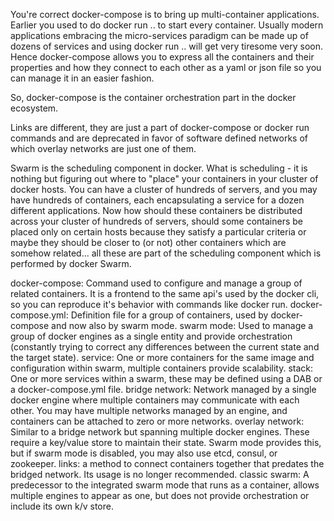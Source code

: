 You're correct docker-compose is to bring up multi-container applications. Earlier you used to do docker run .. to start every container. Usually modern applications embracing the micro-services paradigm can be made up of dozens of services and using docker run .. will get very tiresome very soon. Hence docker-compose allows you to express all the containers and their properties and how they connect to each other as a yaml or json file so you can manage it in an easier fashion.

So, docker-compose is the container orchestration part in the docker ecosystem.

Links are different, they are just a part of docker-compose or docker run commands and are deprecated in favor of software defined networks of which overlay networks are just one of them.

Swarm is the scheduling component in docker. What is scheduling - it is nothing but figuring out where to "place" your containers in your cluster of docker hosts. You can have a cluster of hundreds of servers, and you may have hundreds of containers, each encapsulating a service for a dozen different applications. Now how should these containers be distributed across your cluster of hundreds of servers, should some containers be placed only on certain hosts because they satisfy a particular criteria or maybe they should be closer to (or not) other containers which are somehow related... all these are part of the scheduling component which is performed by docker Swarm.



docker-compose: Command used to configure and manage a group of related containers. It is a frontend to the same api's used by the docker cli, so you can reproduce it's behavior with commands like docker run.
docker-compose.yml: Definition file for a group of containers, used by docker-compose and now also by swarm mode.
swarm mode: Used to manage a group of docker engines as a single entity and provide orchestration (constantly trying to correct any differences between the current state and the target state).
service: One or more containers for the same image and configuration within swarm, multiple containers provide scalability.
stack: One or more services within a swarm, these may be defined using a DAB or a docker-compose.yml file.
bridge network: Network managed by a single docker engine where multiple containers may communicate with each other. You may have multiple networks managed by an engine, and containers can be attached to zero or more networks.
overlay network: Similar to a bridge network but spanning multiple docker engines. These require a key/value store to maintain their state. Swarm mode provides this, but if swarm mode is disabled, you may also use etcd, consul, or zookeeper.
links: a method to connect containers together that predates the bridged network. Its usage is no longer recommended.
classic swarm: A predecessor to the integrated swarm mode that runs as a container, allows multiple engines to appear as one, but does not provide orchestration or include its own k/v store.
